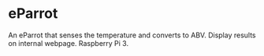 # eParrot
An eParrot that senses the temperature and converts to ABV. Display results on internal webpage. Raspberry Pi 3.
